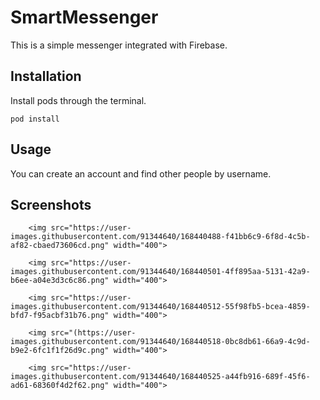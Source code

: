 # SmartMessenger

This is a simple messenger integrated with Firebase.

## Installation

Install pods through the terminal.

 ```shell
pod install 
``` 

## Usage

You can create an account and find other people by username. 

## Screenshots

        <img src="https://user-images.githubusercontent.com/91344640/168440488-f41bb6c9-6f8d-4c5b-af82-cbaed73606cd.png" width="400">

        <img src="https://user-images.githubusercontent.com/91344640/168440501-4ff895aa-5131-42a9-b6ee-a04e3d3c6c86.png" width="400">

        <img src="https://user-images.githubusercontent.com/91344640/168440512-55f98fb5-bcea-4859-bfd7-f95acbf31b76.png" width="400">

        <img src="(https://user-images.githubusercontent.com/91344640/168440518-0bc8db61-66a9-4c9d-b9e2-6fc1f1f26d9c.png" width="400">

        <img src="https://user-images.githubusercontent.com/91344640/168440525-a44fb916-689f-45f6-ad61-68360f4d2f62.png" width="400">
